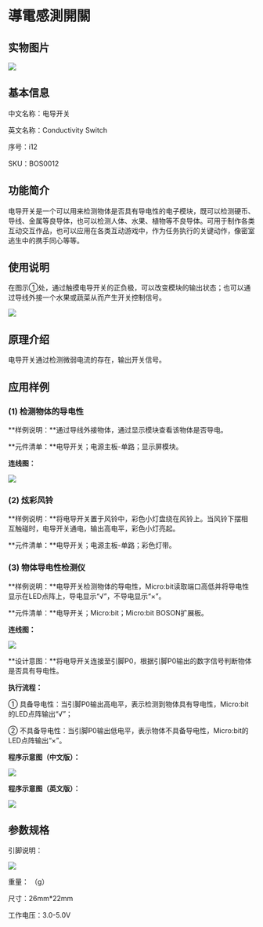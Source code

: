 # 導電感測開關

## 实物图片

![](.gitbook/assets/boson-dian-dao-kai-guan-shi-wu-tu-pian.jpg)

## 基本信息

中文名称：电导开关

英文名称：Conductivity Switch

序号：i12

SKU：BOS0012

## 功能简介

电导开关是一个可以用来检测物体是否具有导电性的电子模块，既可以检测硬币、导线、金属等良导体，也可以检测人体、水果、植物等不良导体。可用于制作各类互动交互作品，也可以应用在各类互动游戏中，作为任务执行的关键动作，像密室逃生中的携手同心等等。

## 使用说明

在图示①处，通过触摸电导开关的正负极，可以改变模块的输出状态；也可以通过导线外接一个水果或蔬菜从而产生开关控制信号。

![](.gitbook/assets/boson-dian-dao-kai-guan-shi-yong-shuo-ming.png)

## 原理介绍

电导开关通过检测微弱电流的存在，输出开关信号。

## 应用样例

### \(1\) 检测物体的导电性

**样例说明：**通过导线外接物体，通过显示模块查看该物体是否导电。

**元件清单：**电导开关；电源主板-单路；显示屏模块。

**连线图：**

![](.gitbook/assets/boson-dian-dao-kai-guan-ying-yong-yang-li-1-lian-xian-tu.png)

### \(2\) 炫彩风铃

**样例说明：**将电导开关置于风铃中，彩色小灯盘绕在风铃上。当风铃下摆相互触碰时，电导开关通电，输出高电平，彩色小灯亮起。

**元件清单：**电导开关；电源主板-单路；彩色灯带。

### \(3\) 物体导电性检测仪

**样例说明：**电导开关检测物体的导电性，Micro:bit读取端口高低并将导电性显示在LED点阵上，导电显示“√”，不导电显示“×”。

**元件清单：**电导开关；Micro:bit；Micro:bit BOSON扩展板。

**连线图：**

![](.gitbook/assets/boson-dian-dao-kai-guan-ying-yong-yang-li-3-lian-xian-tu.png)

**设计意图：**将电导开关连接至引脚P0，根据引脚P0输出的数字信号判断物体是否具有导电性。

**执行流程：**

① 具备导电性：当引脚P0输出高电平，表示检测到物体具有导电性，Micro:bit的LED点阵输出“√”；

② 不具备导电性：当引脚P0输出低电平，表示物体不具备导电性，Micro:bit的LED点阵输出“×”。

**程序示意图（中文版）：**

![](.gitbook/assets/boson-dian-dao-kai-guan-ying-yong-yang-li-3-cheng-xu-shi-yi-tu-zhong-wen-ban.png)

**程序示意图（英文版）：**

![](.gitbook/assets/boson-dian-dao-kai-guan-ying-yong-yang-li-3-cheng-xu-shi-yi-tu-ying-wen-ban.png)

## 参数规格

引脚说明：

![](.gitbook/assets/boson-dian-dao-kai-guan-yin-jiao-shuo-ming.png)

重量： （g）

尺寸：26mm\*22mm

工作电压：3.0-5.0V

